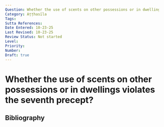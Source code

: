 ```yaml
---
Question: Whether the use of scents on other possessions or in dwellings violates the seventh precept?
Category: Aṭṭhasīla
Tags: 
Sutta References: 
Date Entered: 10-23-25
Last Revised: 10-23-25
Review Status: Not started
Level: 
Priority: 
Number: 
Draft: true
---
```


# Whether the use of scents on other possessions or in dwellings violates the seventh precept?

## Bibliography

<!-- 

Notes:



-->